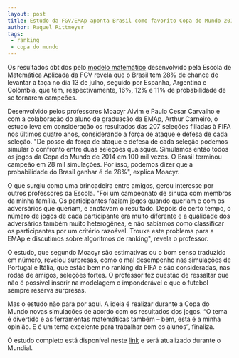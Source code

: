 ```yaml
---
layout: post
title: Estudo da FGV/EMAp aponta Brasil como favorito Copa do Mundo 2014
author: Raquel Rittmeyer
tags:
 - ranking
 - copa do mundo
---
```


Os resultados obtidos pelo
[modelo matemático](http://emap.fgv.br/copa-2014/) desenvolvido pela
Escola de Matemática Aplicada da FGV revela que o Brasil tem 28% de
chance de levantar a taça no dia 13 de julho, seguido por Espanha,
Argentina e Colômbia, que têm, respectivamente, 16%, 12% e 11% de
probabilidade de se tornarem campeões.

Desenvolvido pelos professores Moacyr Alvim e Paulo Cesar Carvalho e
com a colaboração do aluno de graduação da EMAp, Arthur Carneiro, o
estudo leva em consideração os resultados das 207 seleções filiadas à
FIFA nos últimos quatro anos, considerando a força de ataque e defesa
de cada seleção. "De posse da força de ataque e defesa de cada seleção
podemos simular o confronto entre duas seleções quaisquer. Simulamos
então todos os jogos da Copa do Mundo de 2014 em 100 mil vezes.  O
Brasil terminou campeão em 28 mil simulações. Por isso, podemos dizer
que a probabilidade do Brasil ganhar é de 28%", explica Moacyr.

O que surgiu como uma brincadeira entre amigos, gerou interesse por
outros professores da Escola. "Foi um campeonato de sinuca com membros
da minha família.  Os participantes faziam jogos quando queriam e com
os adversários que queriam, e anotavam o resultado.  Depois de certo
tempo, o número de jogos de cada participante era muito diferente e a
qualidade dos adversários também muito heterogênea, e não sabíamos
como classificar os participantes por um critério razoável. Trouxe
este problema para a EMAp e discutimos sobre algoritmos de ranking",
revela o professor.

O estudo, que segundo Moacyr são estimativas ou o bom senso traduzido
em número, revelou surpresas, como o mal desempenho nas simulações de
Portugal e Itália, que estão bem no ranking da FIFA e são
consideradas, nas rodas de amigos, seleções fortes. O professor fez
questão de ressaltar que não é possível inserir na modelagem o
imponderável e que o futebol sempre reserva surpresas.

Mas o estudo não para por aqui. A ideia é realizar durante a Copa do
Mundo novas simulações de acordo com os resultados dos jogos. “O tema
é divertido e as ferramentas matemáticas também – bem, esta é a minha
opinião. E é um tema excelente para trabalhar com os alunos”,
finaliza.

O estudo completo está disponível neste
[link](http://emap.fgv.br/copa-2014/) e será atualizado durante o
Mundial.

